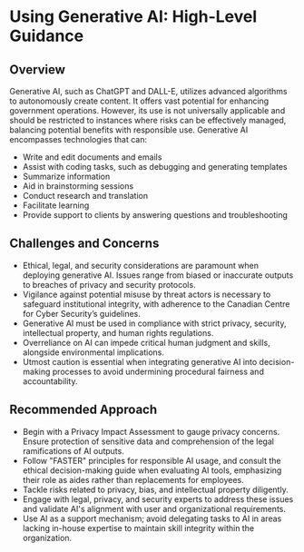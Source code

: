 # Using Generative AI: High-Level Guidance

## Overview

Generative AI, such as ChatGPT and DALL-E, utilizes advanced algorithms to
autonomously create content. It offers vast potential for enhancing government
operations. However, its use is not universally applicable and should be
restricted to instances where risks can be effectively managed, balancing
potential benefits with responsible use. Generative AI encompasses technologies
that can:

* Write and edit documents and emails
* Assist with coding tasks, such as debugging and generating templates
* Summarize information
* Aid in brainstorming sessions
* Conduct research and translation
* Facilitate learning
* Provide support to clients by answering questions and troubleshooting

## Challenges and Concerns

* Ethical, legal, and security considerations are paramount when deploying
  generative AI. Issues range from biased or inaccurate outputs to breaches of
  privacy and security protocols.
* Vigilance against potential misuse by threat actors is necessary to safeguard
  institutional integrity, with adherence to the Canadian Centre for Cyber
  Security’s guidelines.
* Generative AI must be used in compliance with strict privacy, security,
  intellectual property, and human rights regulations.
* Overreliance on AI can impede critical human judgment and skills, alongside
  environmental implications.
* Utmost caution is essential when integrating generative AI into
  decision-making processes to avoid undermining procedural fairness and
  accountability.

## Recommended Approach

* Begin with a Privacy Impact Assessment to gauge privacy concerns. Ensure
  protection of sensitive data and comprehension of the legal ramifications of
  AI outputs.
* Follow "FASTER" principles for responsible AI usage, and consult the ethical
  decision-making guide when evaluating AI tools, emphasizing their role as
  aides rather than replacements for employees.
* Tackle risks related to privacy, bias, and intellectual property diligently.
* Engage with legal, privacy, and security experts to address these issues and
  validate AI's alignment with user and organizational requirements.
* Use AI as a support mechanism; avoid delegating tasks to AI in areas lacking
  in-house expertise to maintain skill integrity within the organization.
